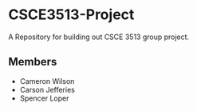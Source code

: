 # CSCE3513-Project
A Repository for building out CSCE 3513 group project.

## Members
- Cameron Wilson
- Carson Jefferies
- Spencer Loper
